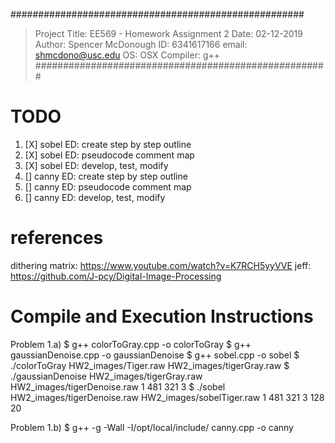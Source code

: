 #####################################################
> Project Title:    EE569 - Homework Assignment 2
> Date:             02-12-2019
> Author:           Spencer McDonough
> ID:               6341617166
> email:            shmcdono@usc.edu
> OS:               OSX
> Compiler:         g++
#####################################################

# TODO
1. [X] sobel ED: create step by step outline 
2. [X] sobel ED: pseudocode comment map 
3. [X] sobel ED: develop, test, modify 
4. [] canny ED: create step by step outline
5. [] canny ED: pseudocode comment map
6. [] canny ED: develop, test, modify

# references
dithering matrix: https://www.youtube.com/watch?v=K7RCH5yyVVE
jeff: https://github.com/J-pcy/Digital-Image-Processing

# Compile and Execution Instructions

Problem 1.a)
$ g++ colorToGray.cpp -o colorToGray
$ g++ gaussianDenoise.cpp -o gaussianDenoise
$ g++ sobel.cpp -o sobel
$ ./colorToGray HW2_images/Tiger.raw HW2_images/tigerGray.raw
$ ./gaussianDenoise HW2_images/tigerGray.raw HW2_images/tigerDenoise.raw 1 481 321 3
$ ./sobel HW2_images/tigerDenoise.raw HW2_images/sobelTiger.raw 1 481 321 3 128 20

Problem 1.b)
$ g++ -g -Wall -I/opt/local/include/ canny.cpp -o canny

